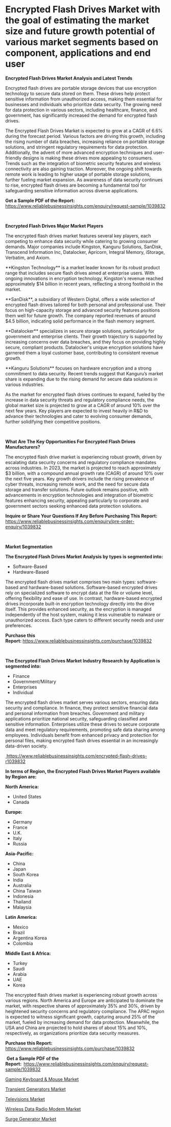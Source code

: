 <p><h1>Encrypted Flash Drives Market with the goal of estimating the market size and future growth potential of various market segments based on component, applications and end user</h1></p><p><strong>Encrypted Flash Drives Market Analysis and Latest Trends</strong></p>
<p><p>Encrypted flash drives are portable storage devices that use encryption technology to secure data stored on them. These drives help protect sensitive information from unauthorized access, making them essential for businesses and individuals who prioritize data security. The growing need for data protection in various sectors, including healthcare, finance, and government, has significantly increased the demand for encrypted flash drives.</p><p>The Encrypted Flash Drives Market is expected to grow at a CAGR of 6.6% during the forecast period. Various factors are driving this growth, including the rising number of data breaches, increasing reliance on portable storage solutions, and stringent regulatory requirements for data protection. Additionally, the advent of more advanced encryption techniques and user-friendly designs is making these drives more appealing to consumers. Trends such as the integration of biometric security features and wireless connectivity are also gaining traction. Moreover, the ongoing shift towards remote work is leading to higher usage of portable storage solutions, further fueling market expansion. As awareness of data security continues to rise, encrypted flash drives are becoming a fundamental tool for safeguarding sensitive information across diverse applications.</p></p>
<p><strong>Get a Sample PDF of the Report:&nbsp;</strong> <a href="https://www.reliablebusinessinsights.com/enquiry/request-sample/1039832?utm_campaign=1113&utm_medium=2&utm_source=Github&utm_content=ia&utm_term=10022025&utm_id=encrypted-flash-drives">https://www.reliablebusinessinsights.com/enquiry/request-sample/1039832</a></p>
<p>&nbsp;</p>
<p><strong>Encrypted Flash Drives Major Market Players</strong></p>
<p><p>The encrypted flash drives market features several key players, each competing to enhance data security while catering to growing consumer demands. Major companies include Kingston, Kanguru Solutions, SanDisk, Transcend Information Inc, Datalocker, Apricorn, Integral Memory, iStorage, Verbatim, and Axiom.</p><p>**Kingston Technology** is a market leader known for its robust product range that includes secure flash drives aimed at enterprise users. With ongoing innovations in encryption technology, Kingston's revenue reached approximately $14 billion in recent years, reflecting a strong foothold in the market.</p><p>**SanDisk**, a subsidiary of Western Digital, offers a wide selection of encrypted flash drives tailored for both personal and professional use. Their focus on high-capacity storage and advanced security features positions them well for future growth. The company reported revenues of around $4.5 billion, indicating solid performance in the flash memory segment.</p><p>**Datalocker** specializes in secure storage solutions, particularly for government and enterprise clients. Their growth trajectory is supported by increasing concerns over data breaches, and they focus on providing highly secure, compliant products. Datalocker's unique encryption solutions have garnered them a loyal customer base, contributing to consistent revenue growth.</p><p>**Kanguru Solutions** focuses on hardware encryption and a strong commitment to data security. Recent trends suggest that Kanguru’s market share is expanding due to the rising demand for secure data solutions in various industries.</p><p>As the market for encrypted flash drives continues to expand, fueled by the increase in data security threats and regulatory compliance needs, the global market size is projected to grow at a CAGR of around 10% over the next few years. Key players are expected to invest heavily in R&D to advance their technologies and cater to evolving consumer demands, further solidifying their competitive positions.</p></p>
<p>&nbsp;</p>
<p><strong>What Are The Key Opportunities For Encrypted Flash Drives Manufacturers?</strong></p>
<p><p>The encrypted flash drive market is experiencing robust growth, driven by escalating data security concerns and regulatory compliance mandates across industries. In 2023, the market is projected to reach approximately $3 billion, with a compound annual growth rate (CAGR) of around 10% over the next five years. Key growth drivers include the rising prevalence of cyber threats, increasing remote work, and the need for secure data storage and transfer solutions. Future outlook remains positive, with advancements in encryption technologies and integration of biometric features enhancing security, appealing particularly to corporate and government sectors seeking enhanced data protection solutions.</p></p>
<p><strong>Inquire or Share Your Questions If Any Before Purchasing This Report:</strong> <a href="https://www.reliablebusinessinsights.com/enquiry/pre-order-enquiry/1039832?utm_campaign=1113&utm_medium=2&utm_source=Github&utm_content=ia&utm_term=10022025&utm_id=encrypted-flash-drives">https://www.reliablebusinessinsights.com/enquiry/pre-order-enquiry/1039832</a></p>
<p>&nbsp;</p>
<p><strong>Market Segmentation</strong></p>
<p><strong>The Encrypted Flash Drives Market Analysis by types is segmented into:</strong></p>
<p><ul><li>Software-Based</li><li>Hardware-Based</li></ul></p>
<p><p>The encrypted flash drives market comprises two main types: software-based and hardware-based solutions. Software-based encrypted drives rely on specialized software to encrypt data at the file or volume level, offering flexibility and ease of use. In contrast, hardware-based encrypted drives incorporate built-in encryption technology directly into the drive itself. This provides enhanced security, as the encryption is managed independently of the host system, making it less vulnerable to malware or unauthorized access. Each type caters to different security needs and user preferences.</p></p>
<p><strong>Purchase this Report:&nbsp;</strong><a href="https://www.reliablebusinessinsights.com/purchase/1039832?utm_campaign=1113&utm_medium=2&utm_source=Github&utm_content=ia&utm_term=10022025&utm_id=encrypted-flash-drives">https://www.reliablebusinessinsights.com/purchase/1039832</a></p>
<p>&nbsp;</p>
<p><strong>The Encrypted Flash Drives Market Industry Research by Application is segmented into:</strong></p>
<p><ul><li>Finance</li><li>Government/Military</li><li>Enterprises</li><li>Individual</li></ul></p>
<p><p>The encrypted flash drives market serves various sectors, ensuring data security and compliance. In finance, they protect sensitive financial data and personal information from breaches. Government and military applications prioritize national security, safeguarding classified and sensitive information. Enterprises utilize these drives to secure corporate data and meet regulatory requirements, promoting safe data sharing among employees. Individuals benefit from enhanced privacy and protection for personal files, making encrypted flash drives essential in an increasingly data-driven society.</p></p>
<p><a href="https://www.reliablebusinessinsights.com/encrypted-flash-drives-r1039832?utm_campaign=1113&utm_medium=2&utm_source=Github&utm_content=ia&utm_term=10022025&utm_id=encrypted-flash-drives">&nbsp;https://www.reliablebusinessinsights.com/encrypted-flash-drives-r1039832</a></p>
<p><strong>In terms of Region, the Encrypted Flash Drives Market Players available by Region are:</strong></p>
<p>
    <p> <strong> North America: </strong>
        <ul>
            <li>United States</li>
            <li>Canada</li>
        </ul>
        </p> 
    <p> <strong> Europe: </strong>
        <ul>
            <li>Germany</li>
            <li>France</li>
            <li>U.K.</li>
            <li>Italy</li>
            <li>Russia</li>
        </ul>
        </p> 
    <p> <strong> Asia-Pacific: </strong>
        <ul>
            <li>China</li>
            <li>Japan</li>
            <li>South Korea</li>
            <li>India</li>
            <li>Australia</li>
            <li>China Taiwan</li>
            <li>Indonesia</li>
            <li>Thailand</li>
            <li>Malaysia</li>
        </ul>
        </p> 
    <p> <strong> Latin America: </strong>
        <ul>
            <li>Mexico</li>
            <li>Brazil</li>
            <li>Argentina Korea</li>
            <li>Colombia</li>
        </ul>
        </p> 
    <p> <strong> Middle East & Africa: </strong>
        <ul>
            <li>Turkey</li>
            <li>Saudi</li>
            <li>Arabia</li>
            <li>UAE</li>
            <li>Korea</li>
        </ul>
    </p>
    </p>
<p><p>The encrypted flash drives market is experiencing robust growth across various regions. North America and Europe are anticipated to dominate the market, with respective shares of approximately 35% and 30%, driven by heightened security concerns and regulatory compliance. The APAC region is expected to witness significant growth, capturing around 25% of the market, fueled by increasing demand for data protection. Meanwhile, the USA and China are projected to hold shares of about 15% and 10%, respectively, as organizations prioritize data security measures.</p></p>
<p><strong>Purchase this Report: </strong><a href="https://www.reliablebusinessinsights.com/purchase/1039832?utm_campaign=1113&utm_medium=2&utm_source=Github&utm_content=ia&utm_term=10022025&utm_id=encrypted-flash-drives">https://www.reliablebusinessinsights.com/purchase/1039832</a></p>
<p>&nbsp;<strong>Get a Sample PDF of the Report:&nbsp;&nbsp;</strong><a href="https://www.reliablebusinessinsights.com/enquiry/request-sample/1039832?utm_campaign=1113&utm_medium=2&utm_source=Github&utm_content=ia&utm_term=10022025&utm_id=encrypted-flash-drives">https://www.reliablebusinessinsights.com/enquiry/request-sample/1039832</a></p>
<p><strong></strong></p>
<p><p><a href="https://github.com/leyesamilej/Market-Research-Report-List-1/blob/main/gaming-keyboard-mouse-market.md?utm_campaign=1113&utm_medium=2&utm_source=Github&utm_content=ia&utm_term=10022025&utm_id=encrypted-flash-drives">Gaming Keyboard & Mouse Market</a></p><p><a href="https://github.com/guinoopandam/Market-Research-Report-List-1/blob/main/transient-generators-market.md?utm_campaign=1113&utm_medium=2&utm_source=Github&utm_content=ia&utm_term=10022025&utm_id=encrypted-flash-drives">Transient Generators Market</a></p><p><a href="https://github.com/ziogaskangui96/Market-Research-Report-List-1/blob/main/televisions-market.md?utm_campaign=1113&utm_medium=2&utm_source=Github&utm_content=ia&utm_term=10022025&utm_id=encrypted-flash-drives">Televisions Market</a></p><p><a href="https://github.com/carylgrinko/Market-Research-Report-List-1/blob/main/wireless-data-radio-modem-market.md?utm_campaign=1113&utm_medium=2&utm_source=Github&utm_content=ia&utm_term=10022025&utm_id=encrypted-flash-drives">Wireless Data Radio Modem Market</a></p><p><a href="https://github.com/lizonbochil23/Market-Research-Report-List-1/blob/main/surge-generator-market.md?utm_campaign=1113&utm_medium=2&utm_source=Github&utm_content=ia&utm_term=10022025&utm_id=encrypted-flash-drives">Surge Generator Market</a></p></p>